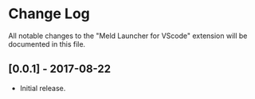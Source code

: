 # Change Log

All notable changes to the "Meld Launcher for VScode" extension will be documented in this file.

## [0.0.1] - 2017-08-22
- Initial release.